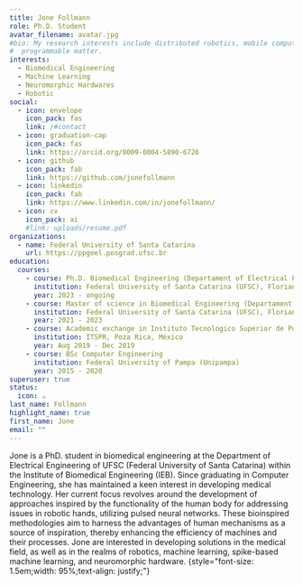 ```yaml
---
title: Jone Follmann
role: Ph.D. Student
avatar_filename: avatar.jpg
#bio: My research interests include distributed robotics, mobile computing and
#  programmable matter.
interests:
  - Biomedical Engineering
  - Machine Learning
  - Neuromorphic Hardwares
  - Robotic
social:
  - icon: envelope
    icon_pack: fas
    link: /#contact
  - icon: graduation-cap
    icon_pack: fas
    link: https://orcid.org/0009-0004-5890-6726
  - icon: github
    icon_pack: fab
    link: https://github.com/jonefollmann
  - icon: linkedin
    icon_pack: fab
    link: https://www.linkedin.com/in/jonefollmann/
  - icon: cv
    icon_pack: ai
    #link: uploads/resume.pdf
organizations:
  - name: Federal University of Santa Catarina
    url: https://ppgeel.posgrad.ufsc.br
education:
  courses:
    - course: Ph.D. Biomedical Engineering (Departament of Electrical Engineering)
      institution: Federal University of Santa Catarina (UFSC), Florianópolis, Brazil
      year: 2023 - ongoing
    - course: Master of science in Biomedical Engineering (Departament of Electrical Engineering) 
      institution: Federal University of Santa Catarina (UFSC), Florianópolis, Brazil
      year: 2021 - 2023
    - course: Academic exchange in Instituto Tecnologico Superior de Poza Rica (ITSPR)
      institution: ITSPR, Poza Rica, México
      year: Aug 2019 - Dec 2019
    - course: BSc Computer Engineering
      institution: Federal University of Pampa (Unipampa)
      year: 2015 - 2020
superuser: true
status:
  icon: ☕️
last_name: Follmann
highlight_name: true
first_name: Jone
email: ""
---
```


Jone is a PhD. student in biomedical engineering at the Department of Electrical Engineering of UFSC (Federal University of Santa Catarina) within the Institute of Biomedical Engineering (IEB). Since graduating in Computer Engineering, she has maintained a keen interest in developing medical technology. Her current focus revolves around the development of approaches inspired by the functionality of the human body for addressing issues in robotic hands, utilizing pulsed neural networks. These bioinspired methodologies aim to harness the advantages of human mechanisms as a source of inspiration, thereby enhancing the efficiency of machines and their processes. Jone are interested in developing solutions in the medical field, as well as in the realms of robotics, machine learning, spike-based machine learning, and neuromorphic hardware.
{style="font-size: 1.5em;width: 95%;text-align: justify;"}


